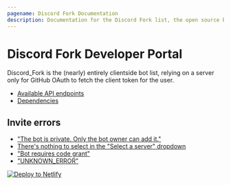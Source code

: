```yaml
---
pagename: Discord Fork Documentation
description: Documentation for the Discord Fork list, the open source bot listing website.
---
```


# Discord Fork Developer Portal
Discord_Fork is the (nearly) entirely clientside bot list, relying on a server only for GitHub OAuth to fetch the client token for the user.

- [Available API endpoints](/fork/api-reference)
- [Dependencies](https://github.com/Terminal/Discord_Fork/network/dependencies)

## Invite errors
- ["The bot is private. Only the bot owner can add it."](/fork/bot-private-error)
- [There's nothing to select in the "Select a server" dropdown](/fork/bot-no-servers)
- ["Bot requires code grant"](/fork/bot-requires-code-grant)
- ["UNKNOWN_ERROR"](/fork/bot-unknown-error)

[![Deploy to Netlify](https://www.netlify.com/img/deploy/button.svg)](https://app.netlify.com/start/deploy?repository=https://github.com/Terminal/Discord_Fork)
